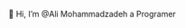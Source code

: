👋 Hi, I’m @Ali Mohammadzadeh a Programer
<!---
alimohammadzadeh1389/alimohammadzadeh1389 is a ✨ special ✨ repository because its `README.md` (this file) appears on your GitHub profile.
You can click the Preview link to take a look at your changes.
--->
